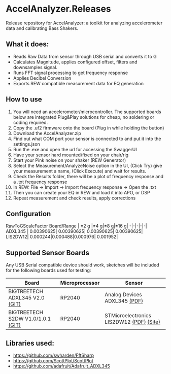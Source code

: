 # AccelAnalyzer.Releases
Release repository for AccelAnalyzer: a toolkit for analyzing accelerometer data and calibrating Bass Shakers.

## What it does:
* Reads Raw Data from sensor through USB serial and converts it to G
* Calculates Magnitude, applies configured offset, filters and downsamples signal.
* Runs FFT signal processing to get frequency response
* Applies Decibel Conversion
* Exports REW compatible measurement data for EQ generation

## How to use
1. You will need an accelerometer/microcontroller. The supported boards below are integrated Plug&Play solutions for cheap, no soldering or coding required.
2. Copy the .uf2 firmware onto the board (Plug in while holding the button)
3. Download the AccelAnalyzer.zip
4. Find out what COM port your sensor is connected to and put it into the settings.json
5. Run the .exe and open the url for accessing the SwaggerUI
6. Have your sensor hard mounted/fixed on your chair/rig
7. Start your Pink noise on your shaker (REW Generator)
8. Select the Measurement/AnalyzeNoise option in the UI, (Click Try) give your measurement a name, (Click Execute) and wait for results.
9. Check the Results folder, there will be a plot of frequency response and a .txt frequency response
10. In REW: File -> Import -> Import frequency response -> Open the .txt
11. Then you can create your EQ in REW and load it into APO, or DSP
12. Repeat measurement and check results, apply corrections

## Configuration
RawToGScaleFactor
 Board/Range | ±2 g |±4 g|±8 g|±16 g|
-|-|-|-|-|
ADXL345 | 0.00390625| 0.00390625| 0.00390625| 0.00390625|
LIS2DW12| 0.000244|0.000488|0.000976|  0.001952|
  
## Supported Sensor Boards
Any USB Serial compatible device should work, sketches will be included for the following boards used for testing:

Board | Microprocessor | Sensor |
-----------------|----------------|---|
BIGTREETECH ADXL345 V2.0 [(GIT)](https://github.com/bigtreetech/ADXL345) | RP2040| Analog Devices ADXL345 [(PDF)](https://www.analog.com/media/en/technical-documentation/data-sheets/adxl345.pdf)       
BIGTREETECH S2DW V1.0/1.0.1 [(GIT)](https://github.com/bigtreetech/LIS2DW)| RP2040| STMicroelectronics LIS2DW12 [(PDF)](https://eu.mouser.com/datasheet/2/389/lis2dw12-1849760.pdf) [(Site)](https://www.st.com/en/mems-and-sensors/lis2dw12.html) | 

## Libraries used:
* https://github.com/swharden/FftSharp
* https://github.com/ScottPlot/ScottPlot
* https://github.com/adafruit/Adafruit_ADXL345
